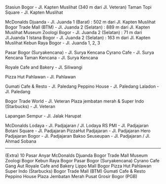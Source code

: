 Stasiun Bogor - Jl. Kapten Muslihat (340 m dari Jl. Veteran)
Taman Topi Square - Jl. Kapten Muslihat

McDonalds Djuanda - Jl. Juanda 1 (Barat) : 502 m dari Jl. Kapten Muslihat
Bogor Trade Mall (BTM) - Jl. Juanda 2 (Selatan) : 889 m dari Jl. Kapten Muslihat
Museum Zoologi Bogor - Jl. Juanda 2 (Selatan) : 71 m dari Jl.Juanda 1 
Istana Bogor - Jl. Juanda 2 (Selatan) : 163 m dari Jl. Kapten Muslihat
Kebun Raya Bogor - Jl. Juanda 1, 2, 3

Pasar Bogor (Suryakencana) - Jl. Surya Kencana
Cyrano Cafe - Jl. Surya Kencana
Taman Kencana - Jl. Surya Kencana

Royale Cafe and Bakery - Jl. Siliwangi

Pizza Hut Pahlawan - Jl. Pahlawan

Gumati Cafe & Resto - Jl. Paledang
Peppino House - Jl. Paledang
Laladon - Jl. Paledang

Bogor Trade World - Jl. Veteran
Plaza jembatan merah & Super Indo (Starbucks) - Jl. Veteran
  
Lapangan Sempur - Jl. Jalak Harupat

McDonalds Lodaya - Jl. Padjajaran / Jl. Lodaya
RS PMI - Jl. Padjajaran
Botani Square - Jl. Padjajaran
PizzaHut Padjajaran - Jl. Padjajaran
Hero Padjajaran Bogor - Jl. Padjajaran
Bakso Seuseupan - Jl. Padjajaran / Jl. Ahmad Sobana

-----------------------------------------------------------------------
(Extra)
10
  Pasar Anyar
  McDonalds Djuanda
  Bogor Trade Mall
  Museum Zoologi Bogor
  Kebun Raya Bogor
  Pasar Bogor (Suryakencana)
  Cyrano Cafe
  Gang Aut
  Royale Cafe and Bakery
  Lippo Mall Bogor
  Pizza Hut Pahlawan
  Super Indo (Starbucks)
  Bogor Trade Mall (BTM)
  Gumati Cafe & Resto
  Peppino House
  Plaza Jembatan Merah
  Pusat Grosir Bogor (PGB)
